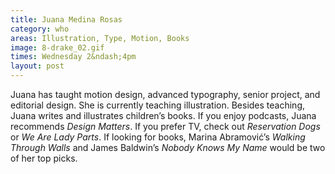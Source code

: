 ```yaml
---
title: Juana Medina Rosas
category: who
areas: Illustration, Type, Motion, Books
image: 8-drake_02.gif
times: Wednesday 2&ndash;4pm
layout: post
---
```

Juana has taught motion design, advanced typography, senior project, and editorial design. She is currently teaching illustration. Besides teaching, Juana writes and illustrates children’s books. If you enjoy podcasts, Juana recommends _Design Matters_. If you prefer TV, check out _Reservation Dogs_ or _We Are Lady Parts_. If looking for books, Marina Abramović’s _Walking Through Walls_ and James Baldwin’s _Nobody Knows My Name_ would be two of her top picks.
